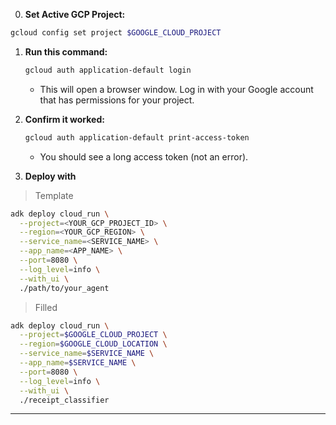 0. **Set Active GCP Project:**

```bash
gcloud config set project $GOOGLE_CLOUD_PROJECT
```
<!-- gcloud auth application-default set-quota-project $GOOGLE_CLOUD_PROJECT -->


1. **Run this command:**

   ```sh
   gcloud auth application-default login
   ```

   * This will open a browser window. Log in with your Google account that has permissions for your project.

2. **Confirm it worked:**

   ```sh
   gcloud auth application-default print-access-token
   ```

   * You should see a long access token (not an error).


3.  **Deploy with**
<!-- 
> Template
```sh
adk deploy agent_engine --project=[project] --region=[region] --staging_bucket=[staging_bucket] --display_name=[app_name] path/to/my_agent
```
> Filled
```sh
adk deploy agent_engine --project=$GOOGLE_CLOUD_PROJECT --region=$GOOGLE_CLOUD_LOCATION --staging_bucket=$STAGING_BUCKET --display_name=spendify-adk ./receipt_classifier
```
-->
> Template
```sh
adk deploy cloud_run \
  --project=<YOUR_GCP_PROJECT_ID> \
  --region=<YOUR_GCP_REGION> \
  --service_name=<SERVICE_NAME> \
  --app_name=<APP_NAME> \
  --port=8080 \
  --log_level=info \
  --with_ui \
  ./path/to/your_agent
```
> Filled
```sh
adk deploy cloud_run \
  --project=$GOOGLE_CLOUD_PROJECT \
  --region=$GOOGLE_CLOUD_LOCATION \
  --service_name=$SERVICE_NAME \
  --app_name=$SERVICE_NAME \
  --port=8080 \
  --log_level=info \
  --with_ui \
  ./receipt_classifier
```
---